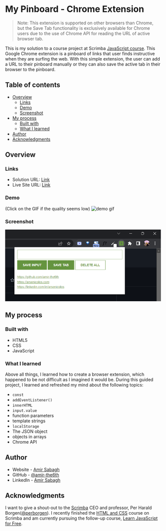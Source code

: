 # My Pinboard - Chrome Extension

> Note: This extension is supported on other browsers than Chrome, but the Save Tab functionality is exclusively available for Chrome users due to the use of Chrome API for reading the URL of active browser tab.


This is my solution to a course project at Scrimba [JavaScript course](https://scrimba.com/learn/learnjavascript). This Google Chrome extension is a pinboard of links that user finds instructive when they are surfing the web. With this simple extension, the user can add a URL to their pinboard manually or they can also save the active tab in their browser to the pinboard.

## Table of contents

- [Overview](#overview)
  - [Links](#links)
  - [Demo](#demo)
  - [Screenshot](#screenshot)
- [My process](#my-process)
  - [Built with](#built-with)
  - [What I learned](#what-i-learned)
- [Author](#author)
- [Acknowledgments](#acknowledgments)


## Overview

### Links

- Solution URL: [Link](https://github.com/amir-the6th/Amir-Pinboard-Chrome-Extension)
- Live Site URL: [Link](https://preeminent-starship-7952bf.netlify.app/)

### Demo
(Click on the GIF if the quality seems low)
![demo gif](./demo.gif)

### Screenshot

![chrome extension screenshot](./screenshot.png)

## My process

### Built with

- HTML5
- CSS
- JavaScript

### What I learned

Above all things, I learned how to create a browser extension, which happened to be not difficult as I imagined it would be.
During this guided project, I learned and refreshed my mind about the following topics:
- `const`
- `addEventListener()`
- `innerHTML`
- `input.value`
- function parameters
- template strings
- `localStorage`
- The JSON object
- objects in arrays
- Chrome API

## Author

- Website - [Amir Sabagh](https://arsenicolos.com)
- GitHub - [@amir-the6th](https://github.com/amir-the6th)
- LinkedIn - [Amir Sabagh](https://linkedin.com/in/arsenicolos)

## Acknowledgments

I want to give a shout-out to the [Scrimba](https://scrimba.com) CEO and professor, Per Harald Borgen([@perborgen](https://github.com/perborgen)). I recently finished the [HTML and CSS](https://scrimba.com/learn/htmlandcss) course on Scrimba and am currently pursuing the follow-up course, [Learn JavaScript for Free](https://scrimba.com/learn/learnjavascript).